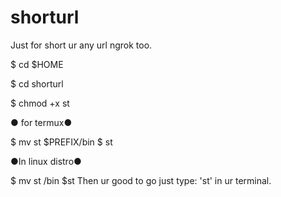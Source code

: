 # shorturl

Just for short ur any url ngrok too.

$ cd $HOME

$ cd shorturl

$ chmod +x st

● for termux●

$ mv st $PREFIX/bin
$ st

●In linux distro●

$ mv st /bin
$st
Then ur good to go just type: 'st' in ur terminal.



